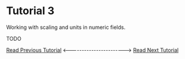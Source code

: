 # Tutorial 3
Working with scaling and units in numeric fields.

TODO

[Read Previous Tutorial](../tutorial2) &lt;-----------------------&gt; [Read Next Tutorial](../tutorial4) 
